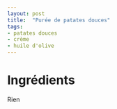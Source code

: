 ```yaml
---
layout: post
title:  "Purée de patates douces"
tags:
- patates douces
- crème
- huile d'olive
---
```

# Ingrédients
Rien

